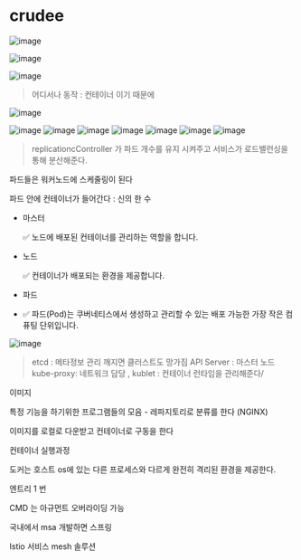 # crudee

![image](https://user-images.githubusercontent.com/90130141/155438904-23d10357-cda9-452d-b93a-3882c08dca3d.png)


![image](https://user-images.githubusercontent.com/90130141/155438860-9538c7e7-5cfb-4345-a80b-1c93116522d9.png)

![image](https://user-images.githubusercontent.com/90130141/155438884-497ebba3-6979-43b3-94d3-e15db094c100.png)
> 어디서나 동작 : 컨테이너 이기 때문에 

![image](https://user-images.githubusercontent.com/90130141/155439471-f2b67da9-a558-4183-aa40-1e37ce9fc6d6.png)


![image](https://user-images.githubusercontent.com/90130141/155439928-90d26b21-8621-4394-9518-5f0df4e88ceb.png)
![image](https://user-images.githubusercontent.com/90130141/155440354-a3cf7c1c-8156-4c60-8188-26b77f45a248.png)
![image](https://user-images.githubusercontent.com/90130141/155443048-83cf0a36-1598-4578-9878-b3ae1ee3ccf0.png)
![image](https://user-images.githubusercontent.com/90130141/155443961-8dda5431-5193-456c-884d-1191d0f54461.png)
![image](https://user-images.githubusercontent.com/90130141/155444108-9ead4730-af51-4ac3-a4d1-bb0e05fc506c.png)
![image](https://user-images.githubusercontent.com/90130141/155445089-c1a4471d-b739-448c-a1aa-1cd83a2f2f51.png)
![image](https://user-images.githubusercontent.com/90130141/155447415-62df1931-66c1-4c61-b247-ace1d426fc9d.png)


> replicationcController 가 파드 개수를 유지 시켜주고
> 서비스가 로드밸런싱을 통해 분산해준다.


파드들은 워커노드에 스케줄링이 된다





파드 안에 컨테이너가 들어간다 : 신의 한 수 


- 마스터
    
    <aside>
    ✅ 노드에 배포된 컨테이너를 관리하는 역할을 합니다.
    
    </aside>
    
- 노드
    
    <aside>
    ✅ 컨테이너가 배포되는 환경을 제공합니다.
    
    </aside>
    
- 파드
- 
    <aside>
    ✅ 파드(Pod)는 쿠버네티스에서 생성하고 관리할 수 있는 배포 가능한 가장 작은 컴퓨팅 단위입니다.
    
    </aside>

![image](https://user-images.githubusercontent.com/90130141/155440089-e6a91ea1-ede6-45c4-88c9-75c847e305da.png)
> etcd : 메타정보 관리 깨지면 클러스트도 망가짐
> API Server : 마스터 노드 
> kube-proxy: 네트워크 담당 ,
> kublet : 컨테이너 런타임을 관리해준다/

이미지

특정 기능을 하기위한 프로그램들의 모음 - 
레파지토리로 분류를 한다 (NGINX) 


이미지를 로컬로 다운받고 컨테이너로 구동을 한다

컨테이너 실행과정

도커는 호스트 os에 있는 다른 프로세스와 다르게 완전히 격리된 환경을 제공한다.

 엔트리 1 번

CMD 는 아규먼트 오버라이딩 가능 

국내에서 msa 개발하면 스프링

Istio 서비스 mesh 솔루션 	



